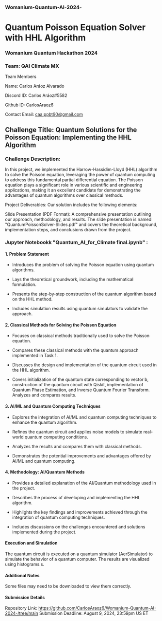 ### Womanium-Quantum-AI-2024-

# Quantum Poisson Equation Solver with HHL Algorithm
### Womanium Quantum Hackathon 2024

### Team: QAI Climate MX

Team Members

Name: Carlos Aráoz Alvarado

Discord ID: Carlos Aráoz#5582

Github ID: CarlosAraoz6

Contact Email: caa.ppbt90@gmail.com



## Challenge Title: Quantum Solutions for the Poisson Equation: Implementing the HHL Algorithm

### Challenge Description:

In this project, we implemented the Harrow-Hassidim-Lloyd (HHL) algorithm to solve the Poisson equation, leveraging the power of quantum computing to address this fundamental partial differential equation. The Poisson equation plays a significant role in various scientific and engineering applications, making it an excellent candidate for demonstrating the advantages of quantum algorithms over classical methods.

Project Deliverables:
Our solution includes the following elements:

Slide Presentation (PDF Format): A comprehensive presentation outlining our approach, methodology, and results. The slide presentation is named "QuantumPoissonSolver-Slides.pdf" and covers the theoretical background, implementation steps, and conclusions drawn from the project.

### Jupyter Notebookk "Quantum_AI_for_Climate final.ipynb" :
#### 1. Problem Statement


+ Introduces the problem of solving the Poisson equation using quantum algorithms.

+ Lays the theoretical groundwork, including the mathematical formulation.

+ Presents the step-by-step construction of the quantum algorithm based on the HHL method.

+ Includes simulation results using quantum simulators to validate the approach.


#### 2. Classical Methods for Solving the Poisson Equation
   

+ Focuses on classical methods traditionally used to solve the Poisson equation.

+ Compares these classical methods with the quantum approach implemented in Task 1.

+ Discusses the design and implementation of the quantum circuit used in the HHL algorithm.

+ Covers initialization of the quantum state corresponding to vector b, construction of the quantum circuit with Qiskit, implementation of Quantum Phase Estimation, and Inverse Quantum Fourier Transform. Analyzes and compares results.



#### 3. AI/ML and Quantum Computing Techniques
   

+ Explores the integration of AI/ML and quantum computing techniques to enhance the quantum algorithm.

+ Refines the quantum circuit and applies noise models to simulate real-world quantum computing conditions.

+ Analyzes the results and compares them with classical methods.

+ Demonstrates the potential improvements and advantages offered by AI/ML and quantum computing.

#### 4. Methodology: AI/Quantum Methods
   
+ Provides a detailed explanation of the AI/Quantum methodology used in the project.

+ Describes the process of developing and implementing the HHL algorithm.

+ Highlights the key findings and improvements achieved through the integration of quantum computing techniques.

+ Includes discussions on the challenges encountered and solutions implemented during the project.


#### Execution and Simulation

The quantum circuit is executed on a quantum simulator (AerSimulator) to simulate the behavior of a quantum computer. The results are visualized using histograms.s.

#### Additional Notes

Some files may need to be downloaded to view them correctly.


#### Submission Details

Repository Link: https://github.com/CarlosAraoz6/Womanium-Quantum-AI-2024-/tree/main
Submission Deadline: August 9, 2024, 23:59pm US ET
